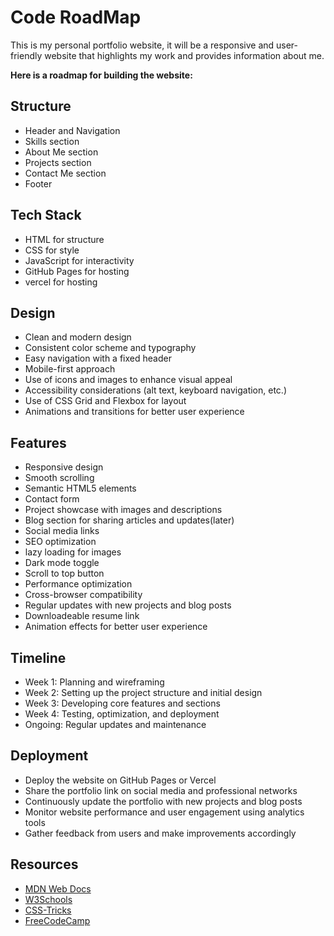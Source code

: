 # Code RoadMap

This is my personal portfolio website, it will be a responsive and user-friendly website that highlights my work and provides information about me.

**Here is a roadmap for building the website:**

## Structure

- Header and Navigation
- Skills section
- About Me section
- Projects  section
- Contact Me section
- Footer

## Tech Stack

- HTML for structure
- CSS for style
- JavaScript for interactivity
- GitHub Pages for hosting
- vercel for hosting

## Design

- Clean and modern design
- Consistent color scheme and typography
- Easy navigation with a fixed header
- Mobile-first approach
- Use of icons and images to enhance visual appeal
- Accessibility considerations (alt text, keyboard navigation, etc.)
- Use of CSS Grid and Flexbox for layout
- Animations and transitions for better user experience

## Features

- Responsive design
- Smooth scrolling  
- Semantic HTML5 elements
- Contact form
- Project showcase with images and descriptions
- Blog section for sharing articles and updates(later)
- Social media links
- SEO optimization
- lazy loading for images
- Dark mode toggle
- Scroll to top button
- Performance optimization
- Cross-browser compatibility
- Regular updates with new projects and blog posts
- Downloadeable resume link
- Animation effects for better user experience

## Timeline

- Week 1: Planning and wireframing
- Week 2: Setting up the project structure and initial design
- Week 3: Developing core features and sections
- Week 4: Testing, optimization, and deployment
- Ongoing: Regular updates and maintenance

## Deployment

- Deploy the website on GitHub Pages or Vercel
- Share the portfolio link on social media and professional networks
- Continuously update the portfolio with new projects and blog posts
- Monitor website performance and user engagement using analytics tools
- Gather feedback from users and make improvements accordingly

## Resources

- [MDN Web Docs](https://developer.mozilla.org/en-US/)
- [W3Schools](https://www.w3schools.com/)
- [CSS-Tricks](https://css-tricks.com/)
- [FreeCodeCamp](https://www.freecodecamp.org/)
